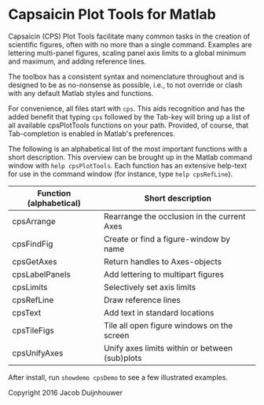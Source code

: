 # Capsaicin Plot Tools for Matlab 

Capsaicin (CPS) Plot Tools facilitate many common tasks in the creation of scientific figures, often with no more than a single command. Examples are lettering multi-panel figures, scaling panel axis limits to a global minimum and maximum, and adding reference lines.

The toolbox has a consistent syntax and nomenclature throughout and is designed to be as no-nonsense as possible, i.e., to not override or clash with any default Matlab styles and functions.

For convenience, all files start with `cps`. This aids recognition and has the added benefit that typing `cps` followed by the Tab-key will bring up a list of all available cpsPlotTools functions on your path. Provided, of course, that Tab-completion is enabled in Matlab's preferences.

The following is an alphabetical list of the most important functions with a short description. This overview 
can be brought up in the Matlab command window with `help cpsPlotTools`. Each function has an extensive help-text for use in the command window (for instance, type `help cpsRefLine`).

 |Function (alphabetical) |Short description|
|------------------------|----------------|
| cpsArrange     | Rearrange the occlusion in the current Axes|
| cpsFindFig     | Create or find a figure-window by name|
| cpsGetAxes     | Return handles to Axes-objects|
| cpsLabelPanels | Add lettering to multipart figures|
| cpsLimits      | Selectively set axis limits|
| cpsRefLine     | Draw reference lines|
| cpsText        | Add text in standard locations|
| cpsTileFigs    | Tile all open figure windows on the screen|
| cpsUnifyAxes   | Unify axes limits within or between (sub)plots|

After install, run `showdemo cpsDemo` to see a few illustrated examples.
 
Copyright 2016 Jacob Duijnhouwer
